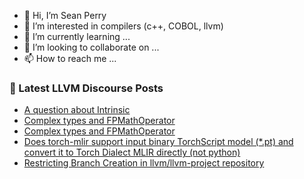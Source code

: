 - 👋 Hi, I’m Sean Perry
- 👀 I’m interested in compilers (c++, COBOL, llvm)
- 🌱 I’m currently learning ...
- 💞️ I’m looking to collaborate on ...
- 📫 How to reach me ...

<!---
s66perry/s66perry is a ✨ special ✨ repository because its `README.md` (this file) appears on your GitHub profile.
You can click the Preview link to take a look at your changes.
--->
### 📕 Latest LLVM Discourse Posts

<!-- DISCOURSE-LLVM:START -->
- [A question about Intrinsic](https://discourse.llvm.org/t/a-question-about-intrinsic/70320#post_2)
- [Complex types and FPMathOperator](https://discourse.llvm.org/t/complex-types-and-fpmathoperator/70254#post_9)
- [Complex types and FPMathOperator](https://discourse.llvm.org/t/complex-types-and-fpmathoperator/70254#post_8)
- [Does torch-mlir support input binary TorchScript model &lpar;*.pt&rpar; and convert it to Torch Dialect MLIR directly &lpar;not python&rpar;](https://discourse.llvm.org/t/does-torch-mlir-support-input-binary-torchscript-model-pt-and-convert-it-to-torch-dialect-mlir-directly-not-python/70182#post_2)
- [Restricting Branch Creation in llvm/llvm-project repository](https://discourse.llvm.org/t/restricting-branch-creation-in-llvm-llvm-project-repository/70023#post_16)
<!-- DISCOURSE-LLVM:END -->
